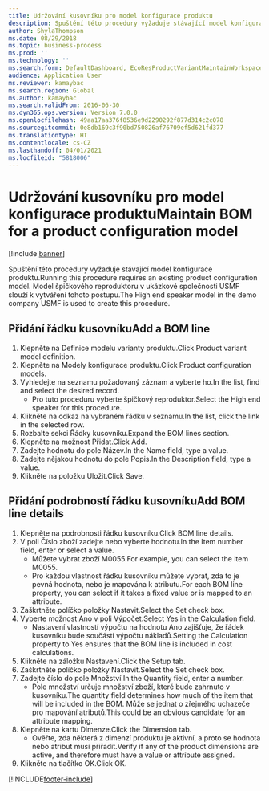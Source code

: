 ```yaml
---
title: Udržování kusovníku pro model konfigurace produktu
description: Spuštění této procedury vyžaduje stávající model konfigurace produktu.
author: ShylaThompson
ms.date: 08/29/2018
ms.topic: business-process
ms.prod: ''
ms.technology: ''
ms.search.form: DefaultDashboard, EcoResProductVariantMaintainWorkspace, PCProductConfigurationModelListPage, PCProductConfigurationModelDetails, PCBOMLineDetails, InventItemIdLookupSimple
audience: Application User
ms.reviewer: kamaybac
ms.search.region: Global
ms.author: kamaybac
ms.search.validFrom: 2016-06-30
ms.dyn365.ops.version: Version 7.0.0
ms.openlocfilehash: 49aa17aa376f8536e9d2290292f877d314c2c078
ms.sourcegitcommit: 0e8db169c3f90bd750826af76709ef5d621fd377
ms.translationtype: HT
ms.contentlocale: cs-CZ
ms.lasthandoff: 04/01/2021
ms.locfileid: "5818006"
---
```

# <a name="maintain-bom-for-a-product-configuration-model"></a><span data-ttu-id="2563d-103">Udržování kusovníku pro model konfigurace produktu</span><span class="sxs-lookup"><span data-stu-id="2563d-103">Maintain BOM for a product configuration model</span></span>

[!include [banner](../../includes/banner.md)]

<span data-ttu-id="2563d-104">Spuštění této procedury vyžaduje stávající model konfigurace produktu.</span><span class="sxs-lookup"><span data-stu-id="2563d-104">Running this procedure requires an existing product configuration model.</span></span> <span data-ttu-id="2563d-105">Model špičkového reproduktoru v ukázkové společnosti USMF slouží k vytváření tohoto postupu.</span><span class="sxs-lookup"><span data-stu-id="2563d-105">The High end speaker model in the demo company USMF is used to create this procedure.</span></span>


## <a name="add-a-bom-line"></a><span data-ttu-id="2563d-106">Přidání řádku kusovníku</span><span class="sxs-lookup"><span data-stu-id="2563d-106">Add a BOM line</span></span>
1. <span data-ttu-id="2563d-107">Klepněte na Definice modelu varianty produktu.</span><span class="sxs-lookup"><span data-stu-id="2563d-107">Click Product variant model definition.</span></span>
2. <span data-ttu-id="2563d-108">Klepněte na Modely konfigurace produktu.</span><span class="sxs-lookup"><span data-stu-id="2563d-108">Click Product configuration models.</span></span>
3. <span data-ttu-id="2563d-109">Vyhledejte na seznamu požadovaný záznam a vyberte ho.</span><span class="sxs-lookup"><span data-stu-id="2563d-109">In the list, find and select the desired record.</span></span>
    * <span data-ttu-id="2563d-110">Pro tuto proceduru vyberte špičkový reproduktor.</span><span class="sxs-lookup"><span data-stu-id="2563d-110">Select the High end speaker for this procedure.</span></span>  
4. <span data-ttu-id="2563d-111">Klikněte na odkaz na vybraném řádku v seznamu.</span><span class="sxs-lookup"><span data-stu-id="2563d-111">In the list, click the link in the selected row.</span></span>
5. <span data-ttu-id="2563d-112">Rozbalte sekci Řádky kusovníku.</span><span class="sxs-lookup"><span data-stu-id="2563d-112">Expand the BOM lines section.</span></span>
6. <span data-ttu-id="2563d-113">Klepněte na možnost Přidat.</span><span class="sxs-lookup"><span data-stu-id="2563d-113">Click Add.</span></span>
7. <span data-ttu-id="2563d-114">Zadejte hodnotu do pole Název.</span><span class="sxs-lookup"><span data-stu-id="2563d-114">In the Name field, type a value.</span></span>
8. <span data-ttu-id="2563d-115">Zadejte nějakou hodnotu do pole Popis.</span><span class="sxs-lookup"><span data-stu-id="2563d-115">In the Description field, type a value.</span></span>
9. <span data-ttu-id="2563d-116">Klikněte na položku Uložit.</span><span class="sxs-lookup"><span data-stu-id="2563d-116">Click Save.</span></span>

## <a name="add-bom-line-details"></a><span data-ttu-id="2563d-117">Přidání podrobností řádku kusovníku</span><span class="sxs-lookup"><span data-stu-id="2563d-117">Add BOM line details</span></span>
1. <span data-ttu-id="2563d-118">Klepněte na podrobnosti řádku kusovníku.</span><span class="sxs-lookup"><span data-stu-id="2563d-118">Click BOM line details.</span></span>
2. <span data-ttu-id="2563d-119">V poli Číslo zboží zadejte nebo vyberte hodnotu.</span><span class="sxs-lookup"><span data-stu-id="2563d-119">In the Item number field, enter or select a value.</span></span>
    * <span data-ttu-id="2563d-120">Můžete vybrat zboží M0055.</span><span class="sxs-lookup"><span data-stu-id="2563d-120">For example, you can select the item M0055.</span></span>  
    * <span data-ttu-id="2563d-121">Pro každou vlastnost řádku kusovníku můžete vybrat, zda to je pevná hodnota, nebo je mapována k atributu.</span><span class="sxs-lookup"><span data-stu-id="2563d-121">For each BOM line property, you can select if it takes a fixed value or is mapped to an attribute.</span></span>  
3. <span data-ttu-id="2563d-122">Zaškrtněte políčko položky Nastavit.</span><span class="sxs-lookup"><span data-stu-id="2563d-122">Select the Set check box.</span></span>
4. <span data-ttu-id="2563d-123">Vyberte možnost Ano v poli Výpočet.</span><span class="sxs-lookup"><span data-stu-id="2563d-123">Select Yes in the Calculation field.</span></span>
    * <span data-ttu-id="2563d-124">Nastavení vlastností výpočtu na hodnotu Ano zajišťuje, že řádek kusovníku bude součástí výpočtu nákladů.</span><span class="sxs-lookup"><span data-stu-id="2563d-124">Setting the Calculation property to Yes ensures that the BOM line is included in cost calculations.</span></span>  
5. <span data-ttu-id="2563d-125">Klikněte na záložku Nastavení.</span><span class="sxs-lookup"><span data-stu-id="2563d-125">Click the Setup tab.</span></span>
6. <span data-ttu-id="2563d-126">Zaškrtněte políčko položky Nastavit.</span><span class="sxs-lookup"><span data-stu-id="2563d-126">Select the Set check box.</span></span>
7. <span data-ttu-id="2563d-127">Zadejte číslo do pole Množství.</span><span class="sxs-lookup"><span data-stu-id="2563d-127">In the Quantity field, enter a number.</span></span>
    * <span data-ttu-id="2563d-128">Pole množství určuje množství zboží, které bude zahrnuto v kusovníku.</span><span class="sxs-lookup"><span data-stu-id="2563d-128">The quantity field determines how much of the item that will be included in the BOM.</span></span> <span data-ttu-id="2563d-129">Může se jednat o zřejmého uchazeče pro mapování atributů.</span><span class="sxs-lookup"><span data-stu-id="2563d-129">This could be an obvious candidate for an attribute mapping.</span></span>  
8. <span data-ttu-id="2563d-130">Klepněte na kartu Dimenze.</span><span class="sxs-lookup"><span data-stu-id="2563d-130">Click the Dimension tab.</span></span>
    * <span data-ttu-id="2563d-131">Ověřte, zda některá z dimenzí produktu je aktivní, a proto se hodnota nebo atribut musí přiřadit.</span><span class="sxs-lookup"><span data-stu-id="2563d-131">Verify if any of the product dimensions are active,  and therefore must have a value or attribute assigned.</span></span>  
9. <span data-ttu-id="2563d-132">Klikněte na tlačítko OK.</span><span class="sxs-lookup"><span data-stu-id="2563d-132">Click OK.</span></span>



[!INCLUDE[footer-include](../../../includes/footer-banner.md)]